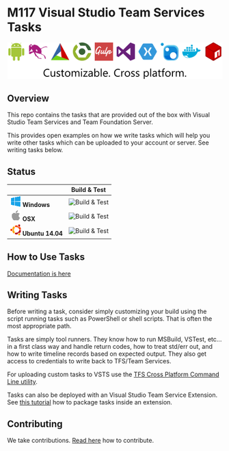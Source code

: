 # M117 Visual Studio Team Services Tasks
![Tasks](/taskbanner.png "Tasks")

## Overview
This repo contains the tasks that are provided out of the box with Visual Studio Team Services and Team Foundation Server.

This provides open examples on how we write tasks which will help you write other tasks which can be uploaded to your account or server.  See writing tasks below.

## Status
|   | Build & Test |
|---|:-----:|
|![Win](docs/res/win_med.png) **Windows**|![Build & Test](https://mseng.visualstudio.com/_apis/public/build/definitions/b924d696-3eae-4116-8443-9a18392d8544/1474/badge?branch=master)| 
|![OSX](docs/res/apple_med.png) **OSX**|![Build & Test](https://mseng.visualstudio.com/_apis/public/build/definitions/b924d696-3eae-4116-8443-9a18392d8544/4213/badge?branch=master)| 
|![Ubuntu14](docs/res/ubuntu_med.png) **Ubuntu 14.04**|![Build & Test](https://mseng.visualstudio.com/_apis/public/build/definitions/b924d696-3eae-4116-8443-9a18392d8544/4088/badge?branch=master)|

## How to Use Tasks

[Documentation is here](https://aka.ms/tfbuild)

## Writing Tasks

Before writing a task, consider simply customizing your build using the script running tasks such as PowerShell or shell scripts.  That is often the most appropriate path.

Tasks are simply tool runners.  They know how to run MSBuild, VSTest, etc... in a first class way and handle return codes, how to treat std/err out, and how to write timeline records based on expected output.  They also get access to credentials to write back to TFS/Team Services. 

For uploading custom tasks to VSTS use the [TFS Cross Platform Command Line utility](https://github.com/Microsoft/tfs-cli).

Tasks can also be deployed with an Visual Studio Team Service Extension. See [this tutorial](https://www.visualstudio.com/en-us/docs/integrate/extensions/develop/add-build-task) how to package tasks inside an extension.

## Contributing
We take contributions.  [Read here](docs/contribute.md) how to contribute.
